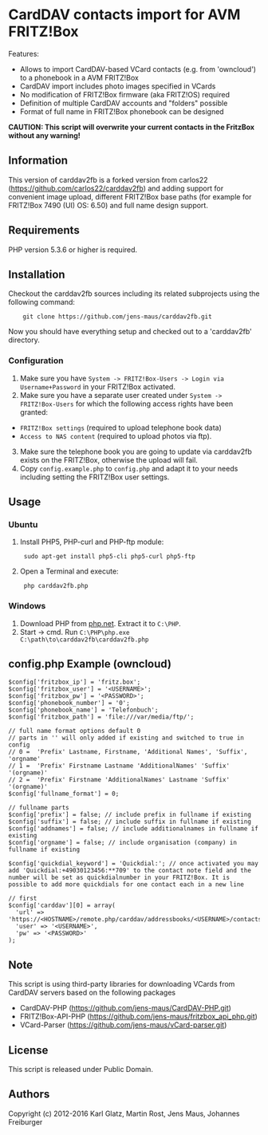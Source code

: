 # CardDAV contacts import for AVM FRITZ!Box

Features:

* Allows to import CardDAV-based VCard contacts (e.g. from 'owncloud') to a phonebook in a AVM FRITZ!Box
* CardDAV import includes photo images specified in VCards
* No modification of FRITZ!Box firmware (aka FRITZ!OS) required
* Definition of multiple CardDAV accounts and "folders" possible
* Format of full name in FRITZ!Box phonebook can be designed

**CAUTION: This script will overwrite your current contacts in the FritzBox without any warning!**

## Information

This version of carddav2fb is a forked version from carlos22 (https://github.com/carlos22/carddav2fb) and adding support for convenient image upload, different FRITZ!Box base paths (for example for FRITZ!Box 7490 (UI) OS: 6.50) and full name design support. 

## Requirements

PHP version 5.3.6 or higher is required.

## Installation

 Checkout the carddav2fb sources including its related subprojects using the following command:

		git clone https://github.com/jens-maus/carddav2fb.git

Now you should have everything setup and checked out to a 'carddav2fb' directory.

### Configuration
1. Make sure you have `System -> FRITZ!Box-Users -> Login via Username+Password` in your FRITZ!Box activated.
2. Make sure you have a separate user created under `System -> FRITZ!Box-Users` for which the following access rights have been granted: 
  * `FRITZ!Box settings` (required to upload telephone book data)
  * `Access to NAS content` (required to upload photos via ftp).
3. Make sure the telephone book you are going to update via carddav2fb exists on the FRITZ!Box, otherwise the upload will fail.
4. Copy `config.example.php` to `config.php` and adapt it to your needs including setting the FRITZ!Box user settings.

## Usage

### Ubuntu

1. Install PHP5, PHP-curl and PHP-ftp module:

		sudo apt-get install php5-cli php5-curl php5-ftp

2. Open a Terminal and execute:

		php carddav2fb.php

### Windows

1. Download PHP from [php.net](http://windows.php.net/download/). Extract it to `C:\PHP`.
2. Start -> cmd. Run `C:\PHP\php.exe C:\path\to\carddav2fb\carddav2fb.php`

## config.php Example (owncloud)

	$config['fritzbox_ip'] = 'fritz.box';
	$config['fritzbox_user'] = '<USERNAME>';
	$config['fritzbox_pw'] = '<PASSWORD>';
	$config['phonebook_number'] = '0';
	$config['phonebook_name'] = 'Telefonbuch';
	$config['fritzbox_path'] = 'file:///var/media/ftp/';

	// full name format options default 0
	// parts in '' will only added if existing and switched to true in config
	// 0 =  'Prefix' Lastname, Firstname, 'Additional Names', 'Suffix', 'orgname'
	// 1 =  'Prefix' Firstname Lastname 'AdditionalNames' 'Suffix' '(orgname)'
	// 2 =  'Prefix' Firstname 'AdditionalNames' Lastname 'Suffix' '(orgname)'
	$config['fullname_format'] = 0;

	// fullname parts
	$config['prefix'] = false; // include prefix in fullname if existing
	$config['suffix'] = false; // include suffix in fullname if existing
	$config['addnames'] = false; // include additionalnames in fullname if existing
	$config['orgname'] = false; // include organisation (company) in fullname if existing
	
	$config['quickdial_keyword'] = 'Quickdial:'; // once activated you may add 'Quickdial:+49030123456:**709' to the contact note field and the number will be set as quickdialnumber in your FRITZ!Box. It is possible to add more quickdials for one contact each in a new line

	// first
	$config['carddav'][0] = array(
	  'url' => 'https://<HOSTNAME>/remote.php/carddav/addressbooks/<USERNAME>/contacts',
	  'user' => '<USERNAME>',
	  'pw' => '<PASSWORD>'
	);

## Note
This script is using third-party libraries for downloading VCards from CardDAV servers based on the following packages
* CardDAV-PHP (https://github.com/jens-maus/CardDAV-PHP.git)
* FRITZ!Box-API-PHP (https://github.com/jens-maus/fritzbox_api_php.git)
* VCard-Parser (https://github.com/jens-maus/vCard-parser.git)

## License
This script is released under Public Domain.

## Authors
Copyright (c) 2012-2016 Karl Glatz, Martin Rost, Jens Maus, Johannes Freiburger
